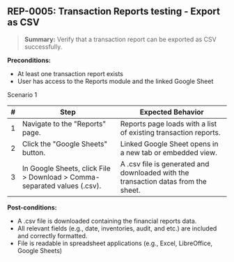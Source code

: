 ## **REP-0005:** Transaction Reports testing - Export as CSV  

> **Summary:** Verify that a transaction report can be exported as CSV successfully.  <br>

**Preconditions:**

 - At least one transaction report exists
 - User has access to the Reports module and the linked Google Sheet

Scenario 1 

 | \# | Step | Expected Behavior | 
 |----|------|-------------------| 
 |  1 | Navigate to the "Reports" page.                                             | Reports page loads with a list of existing transaction reports. | 
 |  2 | Click the "Google Sheets" button.                                           | Linked Google Sheet opens in a new tab or embedded view. | 
 |  3 | In Google Sheets, click File > Download > Comma-separated values (.csv).    | A .csv file is generated and downloaded with the transaction datas from the sheet. |  

**Post-conditions:**  

 - A .csv file is downloaded containing the financial reports data.  
 - All relevant fields (e.g., date, inventories, audit, and etc.) are included and correctly formatted.  
 - File is readable in spreadsheet applications (e.g., Excel, LibreOffice, Google Sheets)  
